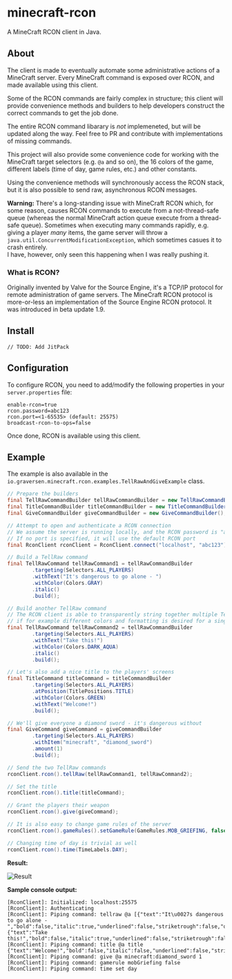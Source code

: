 # minecraft-rcon
A MineCraft RCON client in Java.

## About
The client is made to eventually automate some administrative actions of a MineCraft server. Every MineCraft command is exposed over RCON, and made available using this client.

Some of the RCON commands are fairly complex in structure; this client will provide convenience methods and builders to help developers construct the correct commands to get the job done.

The entire RCON command libarary is *not* implemeneted, but will be updated along the way. Feel free to PR and contribute with implementations of missing commands.

This project will also provide some convenience code for working with the MineCraft target selectors (e.g. `@a` and so on), the 16 colors of the game, different labels (time of day, game rules, etc.) and other constants.

Using the convenience methods will synchronously access the RCON stack, but it is also possible to send raw, asynchronous RCON messages.

**Warning:** There's a long-standing issue with MineCraft RCON which, for some reason, causes RCON commands to execute from a not-thread-safe queue (whereas the normal MineCraft action queue execute from a thread-safe queue). Sometimes when executing many commands rapidly, e.g. giving a player *many* items, the game server will throw a `java.util.ConcurrentModificationException`, which sometimes casues it to crash entirely.  
I have, however, only seen this happening when I was really pushing it.

### What is RCON?
Originally invented by Valve for the Source Engine, it's a TCP/IP protocol for remote administration of game servers. The MineCraft RCON protocol is more-or-less an implementation of the Source Engine RCON protocol. It was introduced in beta update 1.9.

## Install

`// TODO: Add JitPack`

## Configuration

To configure RCON, you need to add/modify the following properties in your `server.properties` file:

```
enable-rcon=true
rcon.password=abc123
rcon.port=<1-65535> (default: 25575)
broadcast-rcon-to-ops=false
```

Once done, RCON is available using this client.

## Example

The example is also available in the `io.graversen.minecraft.rcon.examples.TellRawAndGiveExample` class.

```java
// Prepare the builders
final TellRawCommandBuilder tellRawCommandBuilder = new TellRawCommandBuilder();
final TitleCommandBuilder titleCommandBuilder = new TitleCommandBuilder();
final GiveCommandBuilder giveCommandBuilder = new GiveCommandBuilder();

// Attempt to open and authenticate a RCON connection
// We assume the server is running locally, and the RCON password is "abc123"
// If no port is specified, it will use the default RCON port
final RconClient rconClient = RconClient.connect("localhost", "abc123");

// Build a TellRaw command
final TellRawCommand tellRawCommand1 = tellRawCommandBuilder
		.targeting(Selectors.ALL_PLAYERS)
		.withText("It's dangerous to go alone - ")
		.withColor(Colors.GRAY)
		.italic()
		.build();

// Build another TellRaw command
// The RCON client is able to transparently string together multiple TellRaw commands,
// if for example different colors and formatting is desired for a single message
final TellRawCommand tellRawCommand2 = tellRawCommandBuilder
		.targeting(Selectors.ALL_PLAYERS)
		.withText("Take this!")
		.withColor(Colors.DARK_AQUA)
		.italic()
		.build();

// Let's also add a nice title to the players' screens
final TitleCommand titleCommand = titleCommandBuilder
		.targeting(Selectors.ALL_PLAYERS)
		.atPosition(TitlePositions.TITLE)
		.withColor(Colors.GREEN)
		.withText("Welcome!")
		.build();

// We'll give everyone a diamond sword - it's dangerous without
final GiveCommand giveCommand = giveCommandBuilder
		.targeting(Selectors.ALL_PLAYERS)
		.withItem("minecraft", "diamond_sword")
		.amount(1)
		.build();

// Send the two TellRaw commands
rconClient.rcon().tellRaw(tellRawCommand1, tellRawCommand2);

// Set the title
rconClient.rcon().title(titleCommand);

// Grant the players their weapon
rconClient.rcon().give(giveCommand);

// It is also easy to change game rules of the server
rconClient.rcon().gameRules().setGameRule(GameRules.MOB_GRIEFING, false);

// Changing time of day is trivial as well
rconClient.rcon().time(TimeLabels.DAY);
```

**Result:**

![Result](https://i.imgur.com/JFowbeh.png)

**Sample console output:**

```
[RconClient]: Initialized: localhost:25575
[RconClient]: Authenticating
[RconClient]: Piping command: tellraw @a [{"text":"It\u0027s dangerous to go alone - ","bold":false,"italic":true,"underlined":false,"striketrough":false,"obfuscated":false,"color":"gray"},{"text":"Take this!","bold":false,"italic":true,"underlined":false,"striketrough":false,"obfuscated":false,"color":"dark_aqua"}]
[RconClient]: Piping command: title @a title {"text":"Welcome!","bold":false,"italic":false,"underlined":false,"striketrough":false,"obfuscated":false,"color":"green"}
[RconClient]: Piping command: give @a minecraft:diamond_sword 1
[RconClient]: Piping command: gamerule mobGriefing false
[RconClient]: Piping command: time set day
```
